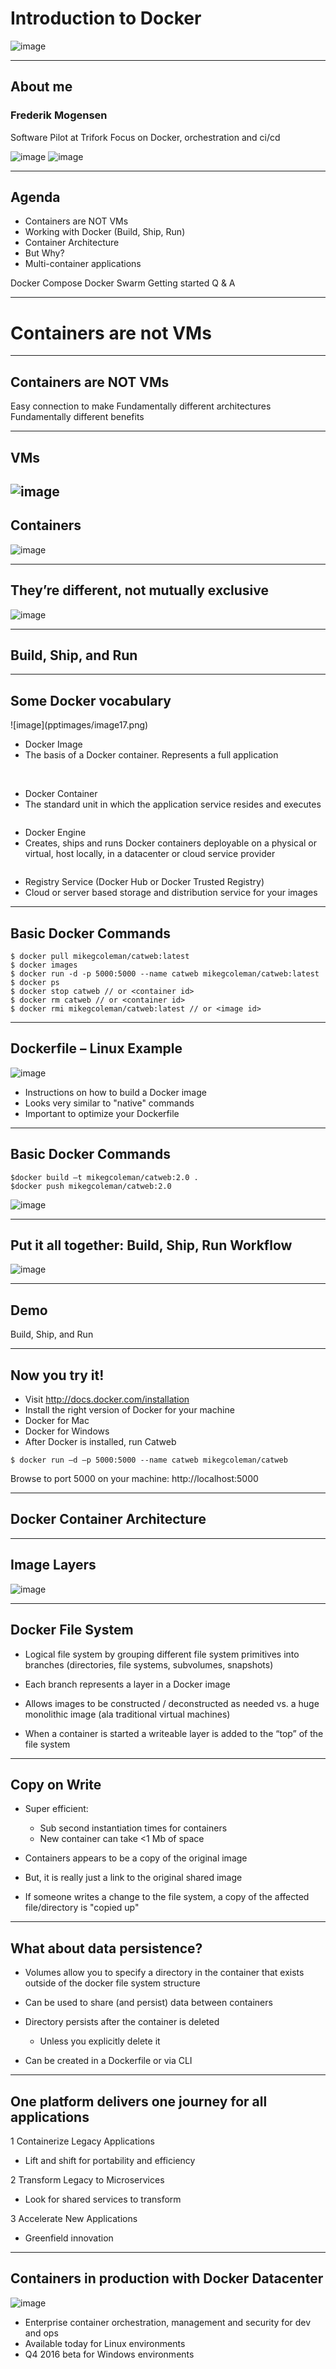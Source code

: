 # Introduction to Docker

![image](pptimages/image3.png)

---
## About me
### Frederik Mogensen

Software Pilot at Trifork
Focus on Docker, orchestration and ci/cd

![image](pptimages/image10.jpeg)
![image](pptimages/image11.png)

---
## Agenda

- Containers are NOT VMs
- Working with Docker (Build, Ship, Run)
- Container Architecture
- But Why?
- Multi-container applications

Docker Compose
Docker Swarm
Getting started
Q & A

---
# Containers are not VMs

---
## Containers are NOT VMs
Easy connection to make
Fundamentally different architectures
Fundamentally different benefits

---
## VMs
![image](pptimages/image12.png)
---
## Containers

![image](pptimages/image13.png)

---
## They’re different, not mutually exclusive

![image](pptimages/image14.png)

---
## Build, Ship, and Run

---
## Some Docker vocabulary

<div class="left">
    ![image](pptimages/image17.png)
</div>
<div class="right">
    <ul>
      <li>Docker Image
      <li>The basis of a Docker container. Represents a full application
    </ul>
</div>
<br>
<div class="left">
    <img srg="pptimages/image18.png"/>
</div>
<div class="right">
    <ul>
      <li>Docker Container
      <li>The standard unit in which the application service resides and executes
    </ul>
</div>
<div class="left">
    <img srg="pptimages/image19.png"/>
</div>
<div class="right">
    <ul>
      <li>Docker Engine
      <li>Creates, ships and runs Docker containers deployable on a physical or virtual, host locally, in a datacenter or cloud service provider
    </ul>
</div>
<div class="left">
    <img srg="pptimages/image20.png"/>
</div>
<div class="right">
    <ul>
      <li>Registry Service (Docker Hub or Docker Trusted Registry)
      <li>Cloud or server based storage and distribution service for your images
    </ul>
</div>

---
## Basic Docker Commands

```shell
$ docker pull mikegcoleman/catweb:latest
$ docker images
$ docker run -d -p 5000:5000 --name catweb mikegcoleman/catweb:latest
$ docker ps
$ docker stop catweb // or <container id>
$ docker rm catweb // or <container id>
$ docker rmi mikegcoleman/catweb:latest // or <image id>
```

---
## Dockerfile – Linux Example

![image](pptimages/image21.png)

- Instructions on how to build a Docker image
- Looks very similar to "native" commands
- Important to optimize your Dockerfile

---
## Basic Docker Commands

```shell
$docker build –t mikegcoleman/catweb:2.0 .
$docker push mikegcoleman/catweb:2.0
```
![image](pptimages/image21.png)


---
## Put it all together: Build, Ship, Run Workflow

![image](pptimages/diagram.png)

---
## Demo

Build, Ship, and Run

---
## Now you try it!

- Visit http://docs.docker.com/installation
- Install the right version of Docker for your machine
- Docker for Mac
- Docker for Windows
- After Docker is installed, run Catweb

```shell
$ docker run –d –p 5000:5000 --name catweb mikegcoleman/catweb
```

Browse to port 5000 on your machine: http://localhost:5000

---
## Docker Container Architecture

---
## Image Layers

![image](pptimages/catweb-layers.PNG)

---
## Docker File System

- Logical file system by grouping different file system primitives into branches (directories, file systems, subvolumes, snapshots)

- Each branch represents a layer in a Docker image

- Allows images to be constructed / deconstructed as needed vs. a huge monolithic image (ala traditional virtual machines)

- When a container is started a writeable layer is added to the “top” of the file system

---
## Copy on Write

- Super efficient:
  - Sub second instantiation times for containers
  - New container can take &lt;1 Mb of space

- Containers appears to be a copy of the original image
- But, it is really just a link to the original shared image

- If someone writes a change to the file system, a copy of the affected file/directory is "copied up"

---
## What about data persistence?

- Volumes allow you to specify a directory in the container that exists outside of the
docker file system structure
- Can be used to share (and persist) data between containers

- Directory persists after the container is deleted
  - Unless you explicitly delete it

- Can be created in a Dockerfile or via CLI

<!--
---
# But, Why?

---
## Enterprises are looking to Docker for critical transformations

80%
Docker is central to cloud strategy
Docker Survey: State of App development :  Q1 - 2016
3 out 4
Top initiatives revolve around applications
44%
Looking to adopt DevOps


App Modernization
DevOps
Cloud
State of App development Survey:  Q1 2016

---
## Docker delivers speed, flexibility and savings

- Agility
Portability
Control
State of App development Survey:  Q1 2016, Cornell University case study
13X
More software releases
62%
Report reduction in MTTR
10X
Cost reduction in maintaining existing applications
Eliminate
“works on my machine” issues
41%
Move workloads across private/public clouds
65%
Reduction in developer onboarding time
-->

---
## One platform delivers one journey for all applications
1 Containerize Legacy Applications
  - Lift and shift for portability and efficiency

2 Transform Legacy to Microservices
  - Look for shared services to transform

3 Accelerate New Applications
  - Greenfield innovation

---
## Containers in production with Docker Datacenter

![image](pptimages/ucp.PNG)

- Enterprise container orchestration, management and security for dev and ops
- Available today for Linux environments
- Q4 2016 beta for Windows environments 

